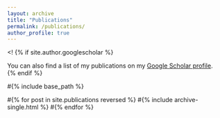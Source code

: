 ```yaml
---
layout: archive
title: "Publications"
permalink: /publications/
author_profile: true
---
```


<!
{% if site.author.googlescholar %}
  <div class="wordwrap">You can also find a list of my publications on my <a href="{{site.author.googlescholar}}">Google Scholar profile</a>.</div>
{% endif %}

#{% include base_path %}

#{% for post in site.publications reversed %}
  #{% include archive-single.html %}
#{% endfor %}
>
